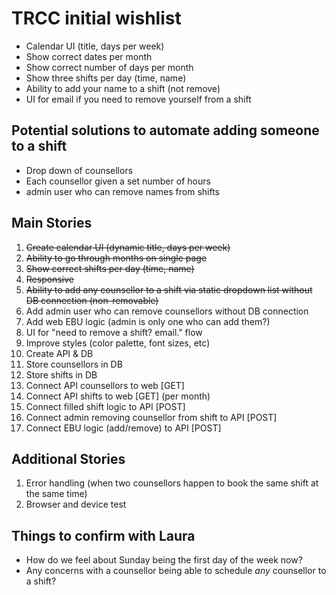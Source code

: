 # TRCC initial wishlist
- Calendar UI (title, days per week)
- Show correct dates per month
- Show correct number of days per month
- Show three shifts per day (time, name)
- Ability to add your name to a shift (not remove)
- UI for email if you need to remove yourself from a shift

## Potential solutions to automate adding someone to a shift
- Drop down of counsellors
- Each counsellor given a set number of hours
- admin user who can remove names from shifts

## Main Stories
1. ~~Create calendar UI (dynamic title, days per week)~~
2. ~~Ability to go through months on single page~~
3. ~~Show correct shifts per day (time, name)~~
4. ~~Responsive~~
5. ~~Ability to add any counsellor to a shift via static dropdown list without DB connection (non-removable)~~
6. Add admin user who can remove counsellors without DB connection
7. Add web EBU logic (admin is only one who can add them?)
8. UI for "need to remove a shift? email." flow
9. Improve styles (color palette, font sizes, etc)
10. Create API & DB
11. Store counsellors in DB
12. Store shifts in DB
13. Connect API counsellors to web [GET]
14. Connect API shifts to web [GET] (per month)
15. Connect filled shift logic to API [POST]
16. Connect admin removing counsellor from shift to API [POST]
17. Connect EBU logic (add/remove) to API [POST]

## Additional Stories
1. Error handling (when two counsellors happen to book the same shift at the same time)
2. Browser and device test

## Things to confirm with Laura
- How do we feel about Sunday being the first day of the week now?
- Any concerns with a counsellor being able to schedule *any* counsellor to a shift?
